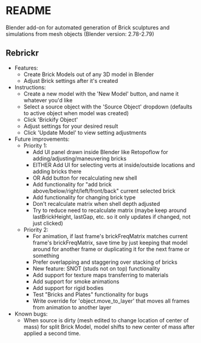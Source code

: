 # README

Blender add-on for automated generation of Brick sculptures and simulations from mesh objects (Blender version: 2.78-2.79)

## Rebrickr
  * Features:
      * Create Brick Models out of any 3D model in Blender
      * Adjust Brick settings after it's created
  * Instructions:
      * Create a new model with the 'New Model' button, and name it whatever you'd like
      * Select a source object with the 'Source Object' dropdown (defaults to active object when model was created)
      * Click 'Brickify Object'
      * Adjust settings for your desired result
      * Click 'Update Model' to view setting adjustments
  * Future improvements:
      * Priority 1:
          * Add UI panel drawn inside Blender like Retopoflow for adding/adjusting/maneuvering bricks
          * EITHER  Add UI for selecting verts at inside/outside locations and adding bricks there
          * OR      Add button for recalculating new shell
          * Add functionality for "add brick above/below/right/left/front/back" current selected brick
          * Add functionality for changing brick type
          * Don't recalculate matrix when shell depth adjusted
          * Try to reduce need to recalculate matrix (maybe keep around lastBrickHeight, lastGap, etc. so it only updates if changed, not just clicked)
      * Priority 2:
          * For animation, if last frame's brickFreqMatrix matches current frame's brickFreqMatrix, save time by just keeping that model around for another frame or duplicating it for the next frame or something
          * Prefer overlapping and staggering over stacking of bricks
          * New feature: SNOT (studs not on top) functionality
          * Add support for texture maps transferring to materials
          * Add support for smoke animations
          * Add support for rigid bodies
          * Test "Bricks and Plates" functionality for bugs
          * Write override for 'object.move_to_layer' that moves all frames from animation to another layer
  * Known bugs:
      * When source is dirty (mesh edited to change location of center of mass) for split Brick Model, model shifts to new center of mass after applied a second time.
